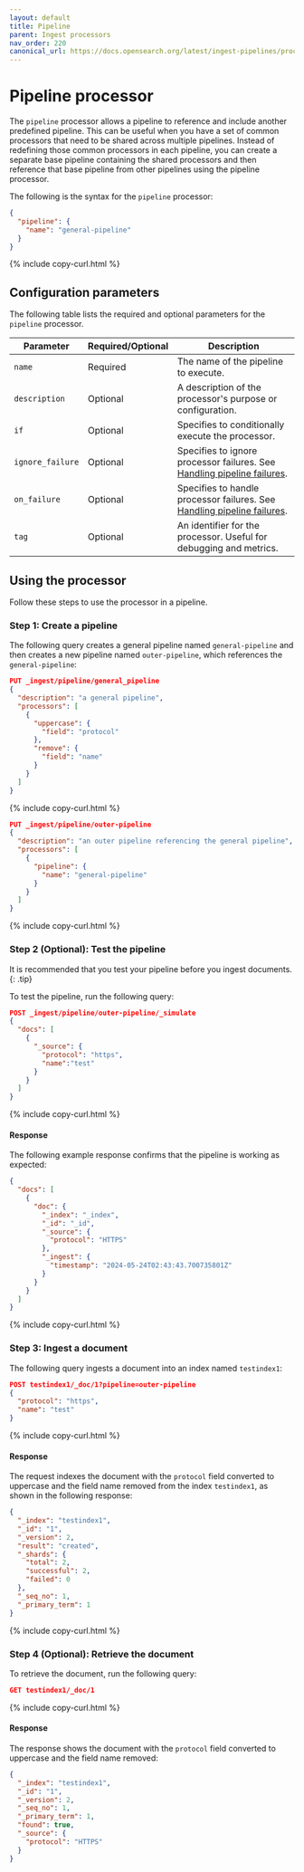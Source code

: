 ```yaml
---
layout: default
title: Pipeline
parent: Ingest processors
nav_order: 220
canonical_url: https://docs.opensearch.org/latest/ingest-pipelines/processors/pipeline/
---
```


# Pipeline processor

The `pipeline` processor allows a pipeline to reference and include another predefined pipeline. This can be useful when you have a set of common processors that need to be shared across multiple pipelines. Instead of redefining those common processors in each pipeline, you can create a separate base pipeline containing the shared processors and then reference that base pipeline from other pipelines using the pipeline processor.

The following is the syntax for the `pipeline` processor:

```json
{
  "pipeline": {
    "name": "general-pipeline"
  }
}
```
{% include copy-curl.html %}

## Configuration parameters

The following table lists the required and optional parameters for the `pipeline` processor.

Parameter | Required/Optional | Description |
|-----------|-----------|-----------|
`name` | Required	| The name of the pipeline to execute.
`description` | Optional | A description of the processor's purpose or configuration.
`if` | Optional | Specifies to conditionally execute the processor.
`ignore_failure` | Optional | Specifies to ignore processor failures. See [Handling pipeline failures]({{site.url}}{{site.baseurl}}/ingest-pipelines/pipeline-failures/).
`on_failure` | Optional | Specifies to handle processor failures. See [Handling pipeline failures]({{site.url}}{{site.baseurl}}/ingest-pipelines/pipeline-failures/).
`tag` | Optional | An identifier for the processor. Useful for debugging and metrics.

## Using the processor

Follow these steps to use the processor in a pipeline.

### Step 1: Create a pipeline

The following query creates a general pipeline named `general-pipeline` and then creates a new pipeline named `outer-pipeline`, which references the `general-pipeline`: 

```json
PUT _ingest/pipeline/general_pipeline  
{  
  "description": "a general pipeline",  
  "processors": [  
    {  
      "uppercase": {  
        "field": "protocol"  
      },  
      "remove": {  
        "field": "name"  
      }  
    }  
  ]  
}
```
{% include copy-curl.html %}

```json
PUT _ingest/pipeline/outer-pipeline  
{  
  "description": "an outer pipeline referencing the general pipeline",  
  "processors": [  
    {  
      "pipeline": {  
        "name": "general-pipeline"  
      }  
    }  
  ]  
}
```
{% include copy-curl.html %}

### Step 2 (Optional): Test the pipeline

It is recommended that you test your pipeline before you ingest documents.
{: .tip}

To test the pipeline, run the following query:

```json
POST _ingest/pipeline/outer-pipeline/_simulate
{  
  "docs": [  
    {  
      "_source": {  
        "protocol": "https",  
        "name":"test"  
      }  
    }  
  ]  
}  
```
{% include copy-curl.html %}

#### Response

The following example response confirms that the pipeline is working as expected:

```json
{  
  "docs": [  
    {  
      "doc": {  
        "_index": "_index",  
        "_id": "_id",  
        "_source": {  
          "protocol": "HTTPS"  
        },  
        "_ingest": {  
          "timestamp": "2024-05-24T02:43:43.700735801Z"  
        }  
      }  
    }  
  ]  
}
```
{% include copy-curl.html %}

### Step 3: Ingest a document 

The following query ingests a document into an index named `testindex1`:

```json
POST testindex1/_doc/1?pipeline=outer-pipeline  
{  
  "protocol": "https",  
  "name": "test"  
}  
```
{% include copy-curl.html %}

#### Response

The request indexes the document with the `protocol` field converted to uppercase and the field name removed from the index `testindex1`, as shown in the following response:

```json
{  
  "_index": "testindex1",  
  "_id": "1",  
  "_version": 2,  
  "result": "created",  
  "_shards": {  
    "total": 2,  
    "successful": 2,  
    "failed": 0  
  },  
  "_seq_no": 1,  
  "_primary_term": 1  
}  
```
{% include copy-curl.html %}

### Step 4 (Optional): Retrieve the document

To retrieve the document, run the following query:

```json
GET testindex1/_doc/1
```
{% include copy-curl.html %}

#### Response

The response shows the document with the `protocol` field converted to uppercase and the field name removed:

```json
{  
  "_index": "testindex1",  
  "_id": "1",  
  "_version": 2,  
  "_seq_no": 1,  
  "_primary_term": 1,  
  "found": true,  
  "_source": {  
    "protocol": "HTTPS"  
  }  
}  
```


